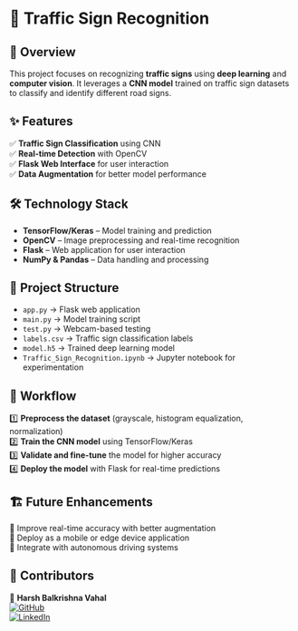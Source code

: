 # 🚦 Traffic Sign Recognition  

## 📌 Overview  
This project focuses on recognizing **traffic signs** using **deep learning** and **computer vision**. It leverages a **CNN model** trained on traffic sign datasets to classify and identify different road signs.  

## ✨ Features  
✅ **Traffic Sign Classification** using CNN  
✅ **Real-time Detection** with OpenCV  
✅ **Flask Web Interface** for user interaction  
✅ **Data Augmentation** for better model performance  

## 🛠️ Technology Stack  
- **TensorFlow/Keras** – Model training and prediction  
- **OpenCV** – Image preprocessing and real-time recognition  
- **Flask** – Web application for user interaction  
- **NumPy & Pandas** – Data handling and processing
  
## 📂 Project Structure  
- `app.py` → Flask web application  
- `main.py` → Model training script  
- `test.py` → Webcam-based testing  
- `labels.csv` → Traffic sign classification labels  
- `model.h5` → Trained deep learning model  
- `Traffic_Sign_Recognition.ipynb` → Jupyter notebook for experimentation  



## 🚀 Workflow  
1️⃣ **Preprocess the dataset** (grayscale, histogram equalization, normalization)  
2️⃣ **Train the CNN model** using TensorFlow/Keras  
3️⃣ **Validate and fine-tune** the model for higher accuracy  
4️⃣ **Deploy the model** with Flask for real-time predictions  


  
## 🏗️ Future Enhancements  
🔹 Improve real-time accuracy with better augmentation  
🔹 Deploy as a mobile or edge device application  
🔹 Integrate with autonomous driving systems  

## 🤝 Contributors  
🚀 **Harsh Balkrishna Vahal**  
[![GitHub](https://img.shields.io/badge/GitHub-%23121011.svg?style=for-the-badge&logo=github&logoColor=white)](https://github.com/hbv3074)  
[![LinkedIn](https://img.shields.io/badge/LinkedIn-%230077B5.svg?style=for-the-badge&logo=linkedin&logoColor=white)](https://www.linkedin.com/in/harsh-vahal/)  

